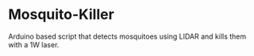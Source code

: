 # Mosquito-Killer
Arduino based script that detects mosquitoes using LIDAR and kills them with a 1W laser. 
